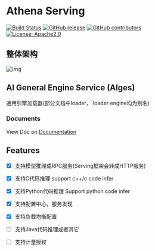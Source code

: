 # Athena Serving

<!-- markdownlint-capture -->
<!-- markdownlint-disable MD033 -->

<span class="badge-placeholder">[![Build Status](https://img.shields.io/drone/build/thegeeklab/hugo-geekdoc?logo=drone&server=https%3A%2F%2Fdrone.thegeeklab.de)](https://drone.thegeeklab.de/thegeeklab/hugo-geekdoc)</span>
<span class="badge-placeholder">[![GitHub release](https://img.shields.io/github/v/release/xfyun/AthenaServing)](https://github.com/xfyun/AthenaServing/releases/latest)</span>
<span class="badge-placeholder">[![GitHub contributors](https://img.shields.io/github/contributors/xfyun/AthenaServing)](https://github.com/xfyun/AthenaServing/graphs/contributors)</span>
<span class="badge-placeholder">[![License: Apache2.0](https://img.shields.io/github/license/xfyun/AthenaServing)](https://github.com/xfyun/AthenaServing/blob/master/LICENSE)</span>

<!-- markdownlint-restore -->
## 整体架构

![img](https://raw.githubusercontent.com/xfyun/proposals/main/athenaloader/athena.png)

## AI General Engine Service (AIges)

通用引擎加载器(部分文档中loader， loader engine均为别名)

### Documents

View Doc on [Documentation](https://xfyun.github.io/inferservice/architechture/architechture/)


## Features


- [x] 支持模型推理成RPC服务(Serving框架会转成HTTP服务)
- [x] 支持C代码推理 support c++/c code infer
- [x] 支持Python代码推理 Support python code infer
- [x] 支持配置中心，服务发现
- [x] 支持负载均衡配置
- [ ] 支持Java代码推理或者其它
- [ ] 支持计量授权
 




